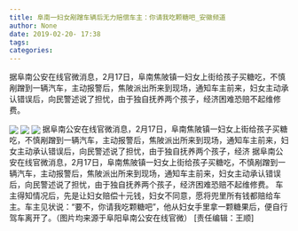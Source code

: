```yaml
---
title: 阜南一妇女剐蹭车辆后无力赔偿车主：你请我吃颗糖吧_安徽频道
author: None
date: 2019-02-20- 17:38
tags: 
categories: 
---
```

据阜南公安在线官微消息，2月17日，阜南焦陂镇一妇女上街给孩子买糖吃，不慎剐蹭到一辆汽车，主动报警后，焦陂派出所来到现场，通知车主前来，妇女主动承认错误后，向民警述说了担忧，由于独自抚养两个孩子，经济困难恐赔不起维修费。
<!-- more -->
                
<img align="center" border="0" src="http://p0.ifengimg.com/a/2019_08/f996bfcce3675b5_size78_w690_h518.jpg" />
                
<img align="center" border="0" src="http://p3.ifengimg.com/a/2019_08/25c534f852a4c9d_size66_w690_h518.jpg" />
            
<img align="center" border="0" src="http://p2.ifengimg.com/a/2016/0810/204c433878d5cf9size1_w16_h16.png" />
据阜南公安在线官微消息，2月17日，阜南焦陂镇一妇女上街给孩子买糖吃，不慎剐蹭到一辆汽车，主动报警后，焦陂派出所来到现场，通知车主前来，妇女主动承认错误后，向民警述说了担忧，由于独自抚养两个孩子，经济
据阜南公安在线官微消息，2月17日，阜南焦陂镇一妇女上街给孩子买糖吃，不慎剐蹭到一辆汽车，主动报警后，焦陂派出所来到现场，通知车主前来，妇女主动承认错误后，向民警述说了担忧，由于独自抚养两个孩子，经济困难恐赔不起维修费。
车主得知情况后，先是让妇女赔偿十元钱，妇女不同意，愿将兜里所有钱都赔给车主。车主见状说：“要不，你请我吃颗糖吧”，他从妇女手里拿一颗糖果后，便自行驾车离开了。（图片均来源于阜阳阜南公安在线官微）
[责任编辑：王顺]
            
